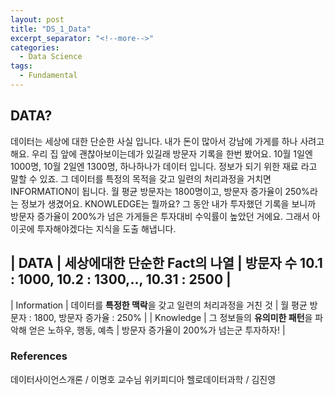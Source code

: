 ```yaml
---
layout: post
title: "DS_1_Data"
excerpt_separator: "<!--more-->"
categories:
  - Data Science
tags:
  - Fundamental
---
```


## DATA?
데이터는 세상에 대한 단순한 사실 입니다. 내가 돈이 많아서 강남에 가게를 하나 사려고 해요. 우리 집 앞에 괜찮아보이는데가 있길래 방문자 기록을 한번 봤어요.
10월 1일엔 1000명, 10월 2일엔 1300명, 하나하나가 데이터 입니다. 정보가 되기 위한 재료 라고 말할 수 있죠.
그 데이터를 특정의 목적을 갖고 일련의 처리과정을 거치면 INFORMATION이 됩니다. 월 평균 방문자는 1800명이고, 방문자 증가율이 250%라는 정보가 생겼어요.
KNOWLEDGE는 뭘까요? 그 동안 내가 투자했던 기록을 보니까 방문자 증가율이 200%가 넘은 가게들은 투자대비 수익률이 높았던 거에요.
그래서 아 이곳에 투자해야겠다는 지식을 도출 해냅니다.

| DATA        | 세상에대한 단순한 **Fact**의 나열                       | 방문자 수 10.1 : 1000, 10.2 : 1300,.., 10.31 : 2500 |
----------------------------------------------------------------------------------------------------------------------------
| Information | 데이터를 **특정한 맥락**을 갖고 일련의 처리과정을 거친 것 | 월 평균 방문자 : 1800, 방문자 증가율 : 250%          |
| Knowledge   | 그 정보들의 **유의미한 패턴**을 파악해 얻은 노하우, 행동, 예측 | 방문자 증가율이 200%가 넘는군 투자하자!         |




### References
데이터사이언스개론 / 이명호 교수님
위키피디아
헬로데이터과학 / 김진영 
